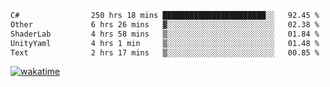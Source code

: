 <!--START_SECTION:waka-->

```txt
C#                250 hrs 18 mins ███████████████████████░░   92.45 %
Other             6 hrs 26 mins   ▓░░░░░░░░░░░░░░░░░░░░░░░░   02.38 %
ShaderLab         4 hrs 58 mins   ▒░░░░░░░░░░░░░░░░░░░░░░░░   01.84 %
UnityYaml         4 hrs 1 min     ▒░░░░░░░░░░░░░░░░░░░░░░░░   01.48 %
Text              2 hrs 17 mins   ▒░░░░░░░░░░░░░░░░░░░░░░░░   00.85 %
```

<!--END_SECTION:waka-->
[![wakatime](https://wakatime.com/badge/user/6c2f442e-41b4-42e3-bc06-d5d8203ad1da.svg)](https://wakatime.com/@6c2f442e-41b4-42e3-bc06-d5d8203ad1da)
